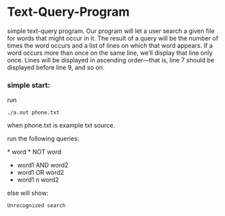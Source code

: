 # Text-Query-Program
simple text-query program. Our program will let a user search a given file for words that might occur in it. The result of a query will be the number of times the word occurs and a list of lines on which that word appears. If a word occurs more than once on the same line, we’ll display that line only once. Lines will be displayed in ascending order—that is, line 7 should be displayed before line 9, and so on.

### simple start:
run

```
./a.out phone.txt
```

when phone.txt is example txt source.

run the following queries:

‫‪* word
‫‪* NOT‬‬ ‫‪word 
* word1‬‬ ‫‪AND‬‬ ‫‪word2‬‬ ‫‪	
* word1‬‬ ‫‪OR‬‬ ‫‪word2‬‬ ‫‪
* word1‬‬ ‫‪n‬‬ ‫‪word2‬‬ ‫

 
else will show:

```
‫‪Unrecognized‬‬ ‫‪search‬‬
```

